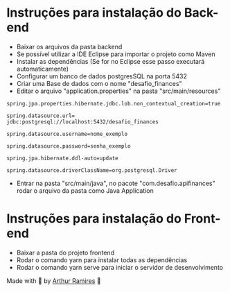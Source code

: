 # Instruções para instalação do Back-end
* Baixar os arquivos da pasta backend
* Se possível utilizar a IDE Eclipse para importar o projeto como Maven
* Instalar as dependências (Se for no Eclipse esse passo executará automaticamente)
* Configurar um banco de dados postgresSQL na porta 5432
* Criar uma Base de dados com o nome "desafio_finances"
* Editar o arquivo "application.properties" na pasta "src/main/resources"

````
spring.jpa.properties.hibernate.jdbc.lob.non_contextual_creation=true

spring.datasource.url= jdbc:postgresql://localhost:5432/desafio_finances

spring.datasource.username=nome_exemplo

spring.datasource.password=senha_exemplo

spring.jpa.hibernate.ddl-auto=update

spring.datasource.driverClassName=org.postgresql.Driver

````
 * Entrar na pasta "src/main/java", no pacote "com.desafio.apifinances" rodar o arquivo da pasta como Java Application

# Instruções para instalação do Front-end

* Baixar a pasta do projeto frontend
* Rodar o comando yarn para instalar todas as dependências
* Rodar o comando yarn serve para iniciar o servidor de desenvolvimento

Made with 💜 by [Arthur Ramires](https://github.com/arthurramires) 🚀
